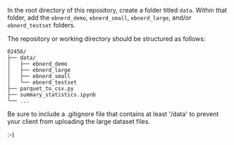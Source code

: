 In the root directory of this repository, create a folder titled `data`. Within that folder, add the `ebnerd_demo`, `ebnerd_small`, `ebnerd_large`, and/or `ebnerd_testset` folders.

The repository or working directory should be structured as follows:

```
02456/
├── data/
│   ├── ebnerd_demo
│   ├── ebnerd_large
│   ├── ebnerd_small
│   └── ebnerd_testset
├── parquet_to_csv.py
├── summary_statistics.ipynb
└── ...
```

Be sure to include a .gitignore file that contains at least '/data' to prevent your client from uploading the large dataset files.

:-)
